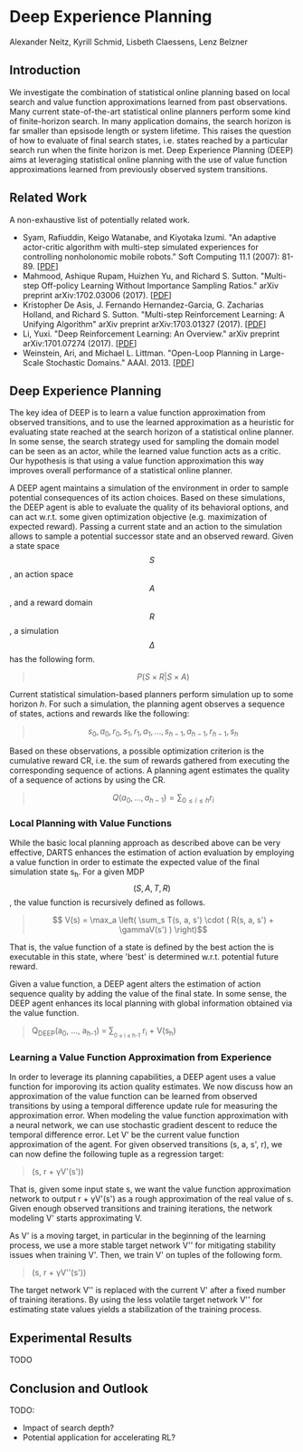 # Deep Experience Planning

<script type="text/javascript" async
  src="https://cdn.mathjax.org/mathjax/latest/MathJax.js?config=TeX-MML-AM_CHTML">
</script>

Alexander Neitz, Kyrill Schmid, Lisbeth Claessens, Lenz Belzner

## Introduction

We investigate the combination of statistical online planning based on local search and value function approximations learned from past observations.
Many current state-of-the-art statistical online planners perform some kind of finite-horizon search.
In many application domains, the search horizon is far smaller than epsisode length or system lifetime.
This raises the question of how to evaluate of final search states, i.e. states reached by a particular search run when the finite horizon is met.
Deep Experience Planning (DEEP) aims at leveraging statistical online planning with the use of value function approximations learned from previously observed system transitions.

## Related Work

A non-exhaustive list of potentially related work.

- Syam, Rafiuddin, Keigo Watanabe, and Kiyotaka Izumi. "An adaptive actor-critic algorithm with multi-step simulated experiences for controlling nonholonomic mobile robots." Soft Computing 11.1 (2007): 81-89. [[PDF](http://repository.unhas.ac.id/bitstream/handle/123456789/2640/fulltext.pdf?sequence=1)]
- Mahmood, Ashique Rupam, Huizhen Yu, and Richard S. Sutton. "Multi-step Off-policy Learning Without Importance Sampling Ratios." arXiv preprint arXiv:1702.03006 (2017). [[PDF](https://arxiv.org/pdf/1702.03006.pdf)]
- Kristopher De Asis, J. Fernando Hernandez-Garcia, G. Zacharias Holland, and Richard S. Sutton. "Multi-step Reinforcement Learning: A Unifying Algorithm" arXiv preprint arXiv:1703.01327 (2017).
[[PDF](https://arxiv.org/pdf/1703.01327.pdf)]
- Li, Yuxi. "Deep Reinforcement Learning: An Overview." arXiv preprint arXiv:1701.07274 (2017). [[PDF](https://arxiv.org/pdf/1701.07274.pdf)]
- Weinstein, Ari, and Michael L. Littman. "Open-Loop Planning in Large-Scale Stochastic Domains." AAAI. 2013. [[PDF](http://ai2-s2-pdfs.s3.amazonaws.com/14d2/f4b8bb7c2ecb14c0072d9e25ba4c9ee59b68.pdf)]

## Deep Experience Planning

The key idea of DEEP is to learn a value function approximation from observed transitions, and to use the learned approximation as a heuristic for evaluating state reached at the search horizon of a statistical online planner.
In some sense, the search strategy used for sampling the domain model can be seen as an actor, while the learned value function acts as a critic.
Our hypothesis is that using a value function approximation this way improves overall performance of a statistical online planner.

A DEEP agent maintains a simulation of the environment in order to sample potential consequences of its action choices. Based on these simulations, the DEEP agent is able to evaluate the quality of its behavioral options, and can act w.r.t. some given optimization objective (e.g. maximization of expected reward). Passing a current state and an action to the simulation allows to sample a potential successor state and an observed reward. Given a state space $$S$$, an action space $$A$$, and a reward domain $$R$$, a simulation $$\Delta$$ has the following form.

> $$ P( S \times R | S \times A ) $$

Current statistical simulation-based planners perform simulation up to some horizon *h*. For such a simulation, the planning agent observes a sequence of states, actions and rewards like the following:

> $$ s_0, a_0, r_0, s_1, r_1, a_1, ..., s_{h-1}, a_{h-1}, r_{h-1}, s_h $$

Based on these observations, a possible optimization criterion is the cumulative reward CR, i.e. the sum of rewards gathered from executing the corresponding sequence of actions. A planning agent estimates the quality of a sequence of actions by using the CR.

> $$ Q(a_0, ..., a_{h-1}) = \sum_{0 \leq i \leq h} r_i $$

### Local Planning with Value Functions

While the basic local planning approach as described above can be very effective, DARTS enhances the estimation of action evaluation by employing a value function in order to estimate the expected value of the final simulation state s<sub>h</sub>. For a given MDP $$(S, A, T, R)$$, the value function is recursively defined as follows.

> $$ V(s) = \max_a \left( \sum_s T(s, a, s') \cdot ( R(s, a, s') + \gammaV(s') ) \right)$$

That is, the value function of a state is defined by the best action the is executable in this state, where 'best' is determined w.r.t. potential future reward.

Given a value function, a DEEP agent alters the estimation of action sequence quality by adding the value of the final state. In some sense, the DEEP agent enhances its local planning with global information obtained via the value function.

> Q<sub>DEEP</sub>(a<sub>0</sub>, ..., a<sub>h-1</sub>) = &sum;<sub><sub>0 &le; i &le; h-1</sub></sub> r<sub>i</sub> + V(s<sub>h</sub>)

### Learning a Value Function Approximation from Experience

In order to leverage its planning capabilities, a DEEP agent uses a value function for imporoving its action quality estimates. We now discuss how an approximation of the value function can be learned from observed transitions by using a temporal difference update rule for measuring the approximation error. When modeling the value function approximation with a neural network, we can use stochastic gradient descent to reduce the temporal difference error. Let V' be the current value function approximation of the agent. For given observed transitions (s, a, s', r), we can now define the following tuple as a regression target:

> (s, r + &gamma;V'(s'))

That is, given some input state s, we want the value function approximation network to output r + &gamma;V'(s') as a rough approximation of the real value of s. Given enough observed transitions and training iterations, the network modeling V' starts approximating V.

As V' is a moving target, in particular in the beginning of the learning process, we use a more stable target network V'' for mitigating stability issues when training V'. Then, we train V' on tuples of the following form.

> (s, r + &gamma;V''(s'))

The target network V'' is replaced with the current V' after a fixed number of training iterations. By using the less volatile target network V'' for estimating state values yields a stabilization of the training process.

## Experimental Results

TODO

## Conclusion and Outlook

TODO:
- Impact of search depth?
- Potential application for accelerating RL?